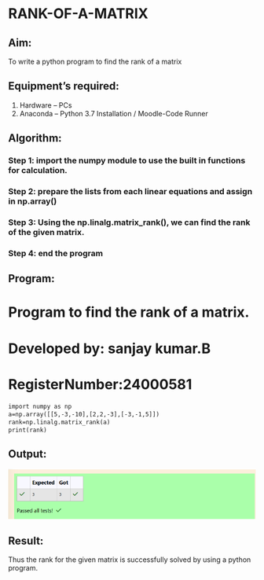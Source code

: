 # RANK-OF-A-MATRIX
## Aim:
To write a python program to find the rank of a matrix
## Equipment’s required:
1. 	Hardware – PCs
2. 	Anaconda – Python 3.7 Installation / Moodle-Code Runner
## Algorithm:
### Step 1: import the numpy module to use the built in functions for calculation.
### Step 2: prepare the lists from each linear equations and assign in np.array()
### Step 3: Using the np.linalg.matrix_rank(), we can find the rank of the given matrix.
### Step 4: end the program
## Program:
# Program to find the rank of a matrix.
# Developed by: sanjay kumar.B
# RegisterNumber:24000581

    import numpy as np
    a=np.array([[5,-3,-10],[2,2,-3],[-3,-1,5]])
    rank=np.linalg.matrix_rank(a)
    print(rank)

## Output:
![alt text](<Screenshot 2024-12-08 115107.png>)
## Result:
Thus the rank for the given matrix is successfully solved by  using a python program.

